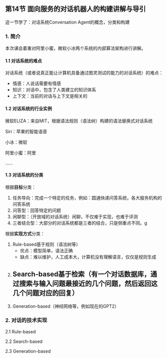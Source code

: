 ## 第14节 面向服务的对话机器人的构建讲解与导引

这一节学了：对话系统Conversation Agent的概念，分类和构建

### 1. 简介

本次课会着重对阿里小蜜，微软小冰两个系统的内部算法架构进行讲解。

#### 1.1 对话系统的难点

对话系统（或者说真正能让计算机具备通过图灵测试的能力的对话系统）的难点：

- 情感：人说话需要有情感
- 知识：对话中，包含了人类建立的知识体系
- 上下文：当前的对话与上下文是相关的

#### 1.2 对话系统的行业实例

微软ELIZA：来自MIT，根据语法规则（语法树）构建的语法替换式对话系统

Siri：苹果的智能语音

小冰：微软

阿里小蜜：阿里

……

#### 1.3 对话系统的分类

根据**目标**分类：

1. 任务导向：完成一个特定的任务，例如：圆通快递问答系统，各大服务机构的问答系统
2. 问答型：回答特定的问题
3. 闲聊型：（开放域的对话系统）闲聊，不仅难于实现，也难于评测
4. 三者结合型：大部分的对话系统都是三者的结合，只是侧重点不同。g

根据**实现方式**分类：

1. Rule-based基于规则（语法树等）
   - 优点：模型简单，语法正确
   - 缺点：难以维护，人工成本大，计算机没有理解语言，仅仅是规则生成
2. Search-based基于检索（有一个对话数据库，通过搜索与输入问题最接近的几个问题，然后返回这几个问题对应的回复）
   - 
3. Generation-based（神经网络等，例如现在的GPT2）

### 2. 对话的技术实现

2.1 Rule-based



2.2 Search-based



2.3 Generation-based



